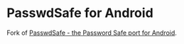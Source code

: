 # PasswdSafe for Android

Fork of [PasswdSafe - the Password Safe port for Android](https://sourceforge.net/projects/passwdsafe/).
